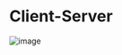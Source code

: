 # Client-Server
![image](https://user-images.githubusercontent.com/51552560/204409885-c59acaab-bd15-43a8-862f-64466d4e7f81.png)
